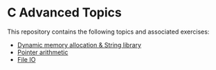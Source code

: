 # C Advanced Topics

This repository contains the following topics and associated exercises: 

- [Dynamic memory allocation & String library](mem_string/)
- [Pointer arithmetic](pointer_arithmetic/)
- [File IO](file/)
